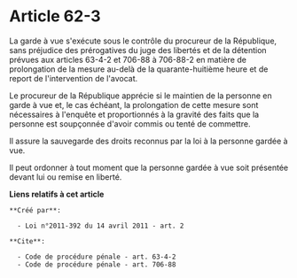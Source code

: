 # Article 62-3

La garde à vue s'exécute sous le contrôle du procureur de la République, sans préjudice des prérogatives du juge des libertés
et de la détention prévues aux articles 63-4-2 et 706-88 à 706-88-2 en matière de prolongation de la mesure au-delà de la
quarante-huitième heure et de report de l'intervention de l'avocat. 

Le procureur de la République apprécie si le maintien de la personne en garde à vue et, le cas échéant, la prolongation de
cette mesure sont nécessaires à l'enquête et proportionnés à la gravité des faits que la personne est soupçonnée d'avoir
commis ou tenté de commettre. 

Il assure la sauvegarde des droits reconnus par la loi à la personne gardée à vue. 

Il peut ordonner à tout moment que la personne gardée à vue soit présentée devant lui ou remise en liberté.

**Liens relatifs à cet article**

	**Créé par**:

	  - Loi n°2011-392 du 14 avril 2011 - art. 2

	**Cite**:

	  - Code de procédure pénale - art. 63-4-2
	  - Code de procédure pénale - art. 706-88
